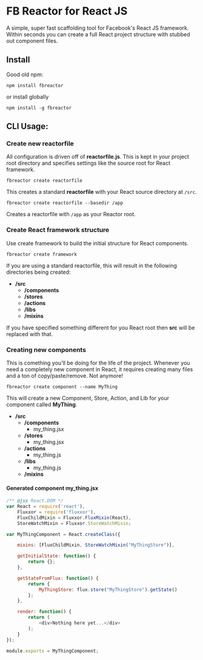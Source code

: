# FB Reactor for React JS
A simple, super fast scaffolding tool for Facebook's React JS framework. Within seconds you can create a full
React project structure with stubbed out component files.

## Install
Good old npm:

`npm install fbreactor`

or install globally

`npm install -g fbreactor`

## CLI Usage:

### Create new reactorfile
All configuration is driven off of __reactorfile.js__. This is kept in your project root directory and
specifies settings like the source root for React framework.

`fbreactor create reactorfile`

This creates a standard __reactorfile__ with your React source directory at `/src`.

`fbreactor create reactorfile --basedir /app`

Creates a reactorfile with `/app` as your Reactor root.

### Create React framework structure
Use create framework to build the initial structure for React components.

`fbreactor create framework`

If you are using a standard reactorfile, this will result in the following directories being created:

* __/src__
    * __/components__
    * __/stores__
    * __/actions__
    * __/libs__
    * __/mixins__

If you have specified something different for you React root then __src__ will be replaced with that.

### Creating new components
This is comething you'll be doing for the life of the project. Whenever you need a completely new
component in React, it requires creating many files and a ton of copy/paste/remove. Not anymore!

`fbreactor create component --name MyThing`

This will create a new Component, Store, Action, and Lib for your component called __MyThing__.

* __/src__
    * __/components__
        * my_thing.jsx
    * __/stores__
        * my_thing.jsx
    * __/actions__
        * my_thing.js
    * __/libs__
        * my_thing.js
    * __/mixins__

#### Generated component my_thing.jsx

```javascript
/** @jsx React.DOM */
var React = require('react'),
    Fluxxor = require('fluxxor'),
    FluxChildMixin = Fluxxor.FluxMixin(React),
    StoreWatchMixin = Fluxxor.StoreWatchMixin;

var MyThingComponent = React.createClass({

    mixins: [FluxChildMixin, StoreWatchMixin("MyThingStore")],

    getInitialState: function() {
        return {};
    },

    getStateFromFlux: function() {
        return {
            MyThingStore: flux.store("MyThingStore").getState()
        };
    },

    render: function() {
        return (
            <div>Nothing here yet...</div>
        );
    }
});

module.exports = MyThingComponent;

```


